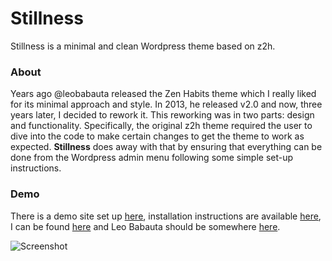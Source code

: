 # Stillness
Stillness is a minimal and clean Wordpress theme based on z2h.

### About
Years ago @leobabauta released the Zen Habits theme which I really liked for its minimal approach and style. In 2013, he released v2.0 and now, three years later, I decided to rework it. This reworking was in two parts: design and functionality. Specifically, the original z2h theme required the user to dive into the code to make certain changes to get the theme to work as expected. **Stillness** does away with that by ensuring that everything can be done from the Wordpress admin menu following some simple set-up instructions.

### Demo
There is a demo site set up [here](http://stillness.vhbelvadi.com), installation instructions are available [here](http://vhbelvadi.com/stillness-theme#instructions), I can be found [here](http://vhbelvadi.com) and Leo Babauta should be somewhere [here](http://zenhabits.net).

![Screenshot](http://stillness.vhbelvadi.com/wp-content/uploads/2016/03/screenshot.png)
